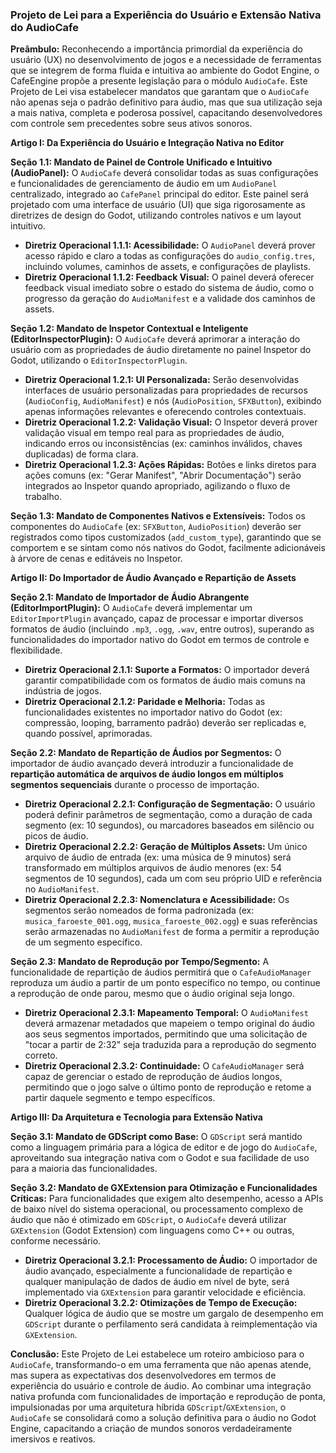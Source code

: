 ### Projeto de Lei para a Experiência do Usuário e Extensão Nativa do AudioCafe

**Preâmbulo:**
Reconhecendo a importância primordial da experiência do usuário (UX) no desenvolvimento de jogos e a necessidade de ferramentas que se integrem de forma fluida e intuitiva ao ambiente do Godot Engine, o CafeEngine propõe a presente legislação para o módulo `AudioCafe`. Este Projeto de Lei visa estabelecer mandatos que garantam que o `AudioCafe` não apenas seja o padrão definitivo para áudio, mas que sua utilização seja a mais nativa, completa e poderosa possível, capacitando desenvolvedores com controle sem precedentes sobre seus ativos sonoros.

**Artigo I: Da Experiência do Usuário e Integração Nativa no Editor**

**Seção 1.1: Mandato de Painel de Controle Unificado e Intuitivo (AudioPanel):**
O `AudioCafe` deverá consolidar todas as suas configurações e funcionalidades de gerenciamento de áudio em um `AudioPanel` centralizado, integrado ao `CafePanel` principal do editor. Este painel será projetado com uma interface de usuário (UI) que siga rigorosamente as diretrizes de design do Godot, utilizando controles nativos e um layout intuitivo.

*   **Diretriz Operacional 1.1.1: Acessibilidade:** O `AudioPanel` deverá prover acesso rápido e claro a todas as configurações do `audio_config.tres`, incluindo volumes, caminhos de assets, e configurações de playlists.
*   **Diretriz Operacional 1.1.2: Feedback Visual:** O painel deverá oferecer feedback visual imediato sobre o estado do sistema de áudio, como o progresso da geração do `AudioManifest` e a validade dos caminhos de assets.

**Seção 1.2: Mandato de Inspetor Contextual e Inteligente (EditorInspectorPlugin):**
O `AudioCafe` deverá aprimorar a interação do usuário com as propriedades de áudio diretamente no painel Inspetor do Godot, utilizando o `EditorInspectorPlugin`.

*   **Diretriz Operacional 1.2.1: UI Personalizada:** Serão desenvolvidas interfaces de usuário personalizadas para propriedades de recursos (`AudioConfig`, `AudioManifest`) e nós (`AudioPosition`, `SFXButton`), exibindo apenas informações relevantes e oferecendo controles contextuais.
*   **Diretriz Operacional 1.2.2: Validação Visual:** O Inspetor deverá prover validação visual em tempo real para as propriedades de áudio, indicando erros ou inconsistências (ex: caminhos inválidos, chaves duplicadas) de forma clara.
*   **Diretriz Operacional 1.2.3: Ações Rápidas:** Botões e links diretos para ações comuns (ex: "Gerar Manifest", "Abrir Documentação") serão integrados ao Inspetor quando apropriado, agilizando o fluxo de trabalho.

**Seção 1.3: Mandato de Componentes Nativos e Extensíveis:**
Todos os componentes do `AudioCafe` (ex: `SFXButton`, `AudioPosition`) deverão ser registrados como tipos customizados (`add_custom_type`), garantindo que se comportem e se sintam como nós nativos do Godot, facilmente adicionáveis à árvore de cenas e editáveis no Inspetor.

**Artigo II: Do Importador de Áudio Avançado e Repartição de Assets**

**Seção 2.1: Mandato de Importador de Áudio Abrangente (EditorImportPlugin):**
O `AudioCafe` deverá implementar um `EditorImportPlugin` avançado, capaz de processar e importar diversos formatos de áudio (incluindo `.mp3`, `.ogg`, `.wav`, entre outros), superando as funcionalidades do importador nativo do Godot em termos de controle e flexibilidade.

*   **Diretriz Operacional 2.1.1: Suporte a Formatos:** O importador deverá garantir compatibilidade com os formatos de áudio mais comuns na indústria de jogos.
*   **Diretriz Operacional 2.1.2: Paridade e Melhoria:** Todas as funcionalidades existentes no importador nativo do Godot (ex: compressão, looping, barramento padrão) deverão ser replicadas e, quando possível, aprimoradas.

**Seção 2.2: Mandato de Repartição de Áudios por Segmentos:**
O importador de áudio avançado deverá introduzir a funcionalidade de **repartição automática de arquivos de áudio longos em múltiplos segmentos sequenciais** durante o processo de importação.

*   **Diretriz Operacional 2.2.1: Configuração de Segmentação:** O usuário poderá definir parâmetros de segmentação, como a duração de cada segmento (ex: 10 segundos), ou marcadores baseados em silêncio ou picos de áudio.
*   **Diretriz Operacional 2.2.2: Geração de Múltiplos Assets:** Um único arquivo de áudio de entrada (ex: uma música de 9 minutos) será transformado em múltiplos arquivos de áudio menores (ex: 54 segmentos de 10 segundos), cada um com seu próprio UID e referência no `AudioManifest`.
*   **Diretriz Operacional 2.2.3: Nomenclatura e Acessibilidade:** Os segmentos serão nomeados de forma padronizada (ex: `musica_faroeste_001.ogg`, `musica_faroeste_002.ogg`) e suas referências serão armazenadas no `AudioManifest` de forma a permitir a reprodução de um segmento específico.

**Seção 2.3: Mandato de Reprodução por Tempo/Segmento:**
A funcionalidade de repartição de áudios permitirá que o `CafeAudioManager` reproduza um áudio a partir de um ponto específico no tempo, ou continue a reprodução de onde parou, mesmo que o áudio original seja longo.

*   **Diretriz Operacional 2.3.1: Mapeamento Temporal:** O `AudioManifest` deverá armazenar metadados que mapeiem o tempo original do áudio aos seus segmentos importados, permitindo que uma solicitação de "tocar a partir de 2:32" seja traduzida para a reprodução do segmento correto.
*   **Diretriz Operacional 2.3.2: Continuidade:** O `CafeAudioManager` será capaz de gerenciar o estado de reprodução de áudios longos, permitindo que o jogo salve o último ponto de reprodução e retome a partir daquele segmento e tempo específicos.

**Artigo III: Da Arquitetura e Tecnologia para Extensão Nativa**

**Seção 3.1: Mandato de GDScript como Base:**
O `GDScript` será mantido como a linguagem primária para a lógica de editor e de jogo do `AudioCafe`, aproveitando sua integração nativa com o Godot e sua facilidade de uso para a maioria das funcionalidades.

**Seção 3.2: Mandato de GXExtension para Otimização e Funcionalidades Críticas:**
Para funcionalidades que exigem alto desempenho, acesso a APIs de baixo nível do sistema operacional, ou processamento complexo de áudio que não é otimizado em `GDScript`, o `AudioCafe` deverá utilizar `GXExtension` (Godot Extension) com linguagens como C++ ou outras, conforme necessário.

*   **Diretriz Operacional 3.2.1: Processamento de Áudio:** O importador de áudio avançado, especialmente a funcionalidade de repartição e qualquer manipulação de dados de áudio em nível de byte, será implementado via `GXExtension` para garantir velocidade e eficiência.
*   **Diretriz Operacional 3.2.2: Otimizações de Tempo de Execução:** Qualquer lógica de áudio que se mostre um gargalo de desempenho em `GDScript` durante o perfilamento será candidata à reimplementação via `GXExtension`.

**Conclusão:**
Este Projeto de Lei estabelece um roteiro ambicioso para o `AudioCafe`, transformando-o em uma ferramenta que não apenas atende, mas supera as expectativas dos desenvolvedores em termos de experiência do usuário e controle de áudio. Ao combinar uma integração nativa profunda com funcionalidades de importação e reprodução de ponta, impulsionadas por uma arquitetura híbrida `GDScript`/`GXExtension`, o `AudioCafe` se consolidará como a solução definitiva para o áudio no Godot Engine, capacitando a criação de mundos sonoros verdadeiramente imersivos e reativos.
